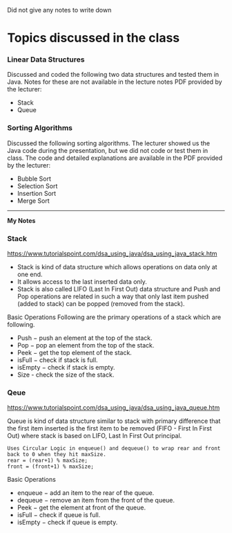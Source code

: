 Did not give any notes to write down

# Topics discussed in the class

### Linear Data Structures
Discussed and coded the following two data structures and tested them in Java. Notes for these are not available in the lecture notes PDF provided by the lecturer:
- Stack
- Queue

### Sorting Algorithms
Discussed the following sorting algorithms. The lecturer showed us the Java code during the presentation, but we did not code or test them in class. The code and detailed explanations are available in the PDF provided by the lecturer:
- Bubble Sort
- Selection Sort
- Insertion Sort
- Merge Sort

---

**My Notes**

### Stack
https://www.tutorialspoint.com/dsa_using_java/dsa_using_java_stack.htm

- Stack is kind of data structure which allows operations on data only at one end.
- It allows access to the last inserted data only.
- Stack is also called LIFO (Last In First Out) data structure and Push and Pop operations are related in such a way that only last item pushed (added to stack) can be popped (removed from the stack).

Basic Operations
Following are the primary operations of a stack which are following.
- Push − push an element at the top of the stack.
- Pop − pop an element from the top of the stack.
- Peek − get the top element of the stack.
- isFull − check if stack is full.
- isEmpty − check if stack is empty.
- Size - check the size of the stack.

### Qeue
https://www.tutorialspoint.com/dsa_using_java/dsa_using_java_queue.htm

Queue is kind of data structure similar to stack with primary difference that the first item inserted is the first item to be removed (FIFO - First In First Out) where stack is based on LIFO, Last In First Out principal.

```
Uses Circular Logic in enqueue() and dequeue() to wrap rear and front back to 0 when they hit maxSize.
rear = (rear+1) % maxSize;
front = (front+1) % maxSize;
```

Basic Operations

- enqueue − add an item to the rear of the queue.
- dequeue − remove an item from the front of the queue.
- Peek − get the element at front of the queue.
- isFull − check if queue is full.
- isEmpty − check if queue is empty.
